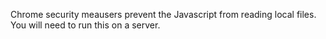 Chrome security meausers prevent the Javascript from reading local files. You will need to run this on a server.
